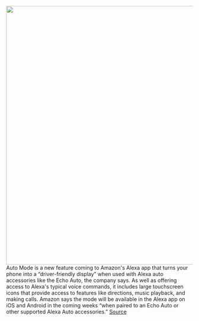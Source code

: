 <img src='https://cdn.vox-cdn.com/thumbor/JOSxOit4Dj1woAbuT2RGfYw8AyY=/0x0:2426x1365/1200x800/filters:focal(1019x489:1407x877)/cdn.vox-cdn.com/uploads/chorus_image/image/67565565/Auto_Mode_Echo_Auto.0.png' width='700px' /><br/>
Auto Mode is a new feature coming to Amazon's Alexa app that turns your phone into a “driver-friendly display” when used with Alexa auto accessories like the Echo Auto, the company says. As well as offering access to Alexa's typical voice commands, it includes large touchscreen icons that provide access to features like directions, music playback, and making calls. Amazon says the mode will be available in the Alexa app on iOS and Android in the coming weeks “when paired to an Echo Auto or other supported Alexa Auto accessories.”
<a href='https://www.theverge.com/2020/10/1/21497169/amazon-alexa-app-ios-android-auto-mode-echo-in-car-voice-assistant'> Source <a/>